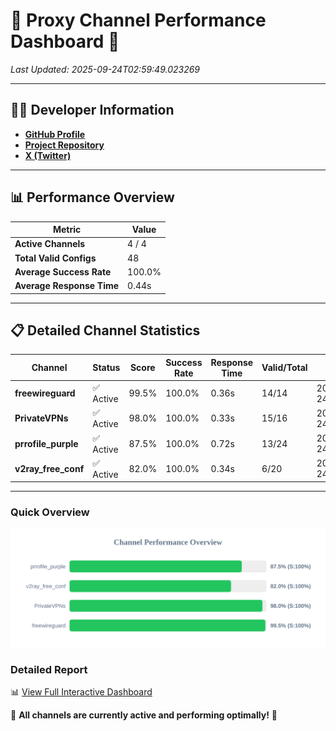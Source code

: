 # 🌟 Proxy Channel Performance Dashboard 🌟

_Last Updated: 2025-09-24T02:59:49.023269_

---

## 👩‍💻 Developer Information

- **[GitHub Profile](https://github.com/4n0nymou3)**  
- **[Project Repository](https://github.com/4n0nymou3/multi-proxy-config-fetcher)**  
- **[X (Twitter)](https://x.com/4n0nymou3)**  

---

## 📊 Performance Overview

| Metric                | Value       |
|-----------------------|-------------|
| **Active Channels**   | 4 / 4       |
| **Total Valid Configs** | 48          |
| **Average Success Rate** | 100.0%      |
| **Average Response Time** | 0.44s       |

---

## 📋 Detailed Channel Statistics

| Channel          | Status     | Score  | Success Rate | Response Time | Valid/Total | Last Success               |
|------------------|------------|--------|--------------|---------------|-------------|----------------------------|
| **freewireguard**  | ✅ Active  | 99.5%  | 100.0% | 0.36s         | 14/14       | 2025-09-24T02:59:49.021439 |
| **PrivateVPNs**  | ✅ Active  | 98.0%  | 100.0% | 0.33s         | 15/16       | 2025-09-24T02:59:48.629236 |
| **prrofile_purple**  | ✅ Active  | 87.5%  | 100.0% | 0.72s         | 13/24       | 2025-09-24T02:59:47.882956 |
| **v2ray_free_conf**  | ✅ Active  | 82.0%  | 100.0% | 0.34s         | 6/20       | 2025-09-24T02:59:48.263825 |

---

### Quick Overview
<div align="center">
  <a href="https://raw.githubusercontent.com/nullluser/NullRepo/refs/heads/main/assets/channel_stats_chart.svg">
    <img src="https://raw.githubusercontent.com/nullluser/NullRepo/refs/heads/main/assets/channel_stats_chart.svg" alt="Source Performance Statistics" width="800">
  </a>
</div>

### Detailed Report
📊 [View Full Interactive Dashboard](https://htmlpreview.github.io/?https://github.com/nullluser/NullRepo/blob/main/assets/performance_report.html)

🎉 **All channels are currently active and performing optimally!** 🎉
